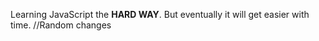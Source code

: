 Learning JavaScript the **HARD WAY**.
But eventually it will get easier with time.
//Random changes
